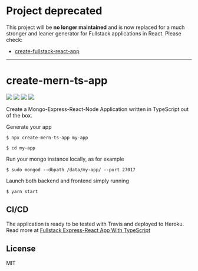 # Project deprecated

This project will be **no longer maintained** and is now replaced for a much stronger and leaner generator for Fullstack applications in React. Please check:

* [create-fullstack-react-app](https://github.com/Fabianopb/create-fullstack-react-app)

_______

# create-mern-ts-app

![](https://img.shields.io/npm/v/create-mern-ts-app.svg) ![](https://img.shields.io/travis/com/Fabianopb/create-mern-ts-app.svg) ![](https://img.shields.io/npm/dt/create-mern-ts-app.svg) ![](https://img.shields.io/github/license/Fabianopb/create-mern-ts-app.svg)

Create a Mongo-Express-React-Node Application written in TypeScript out of the box.

Generate your app
```
$ npx create-mern-ts-app my-app

$ cd my-app
```

Run your mongo instance locally, as for example
```
$ sudo mongod --dbpath /data/my-app/ --port 27017
```

Launch both backend and frontend simply running
```
$ yarn start
```

## CI/CD

The application is ready to be tested with Travis and deployed to Heroku. Read more at [Fullstack Express-React App With TypeScript](https://medium.com/@fabianopb/fullstack-express-react-app-with-typescript-5a103e19821e)

## License

MIT
